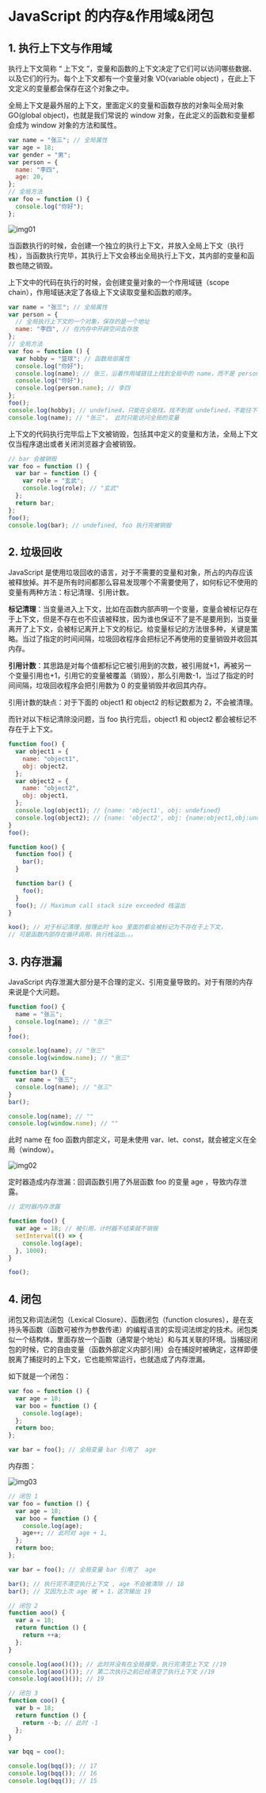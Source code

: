 # JavaScript 的内存&作用域&闭包

## 1. 执行上下文与作用域

执行上下文简称 “ 上下文 ”，变量和函数的上下文决定了它们可以访问哪些数据、以及它们的行为。每个上下文都有一个变量对象 VO(variable object) ，在此上下文定义的变量都会保存在这个对象之中。

全局上下文是最外层的上下文，里面定义的变量和函数存放的对象叫全局对象 GO(global object)，也就是我们常说的 window 对象，在此定义的函数和变量都会成为 window 对象的方法和属性。

```js
var name = "张三"; // 全局属性
var age = 18;
var gender = "男";
var person = {
  name: "李四",
  age: 20,
};
// 全局方法
var foo = function () {
  console.log("你好");
};
```

![img01](/images/JS/JS作用域闭包01.png)

当函数执行的时候，会创建一个独立的执行上下文，并放入全局上下文（执行栈），当函数执行完毕，其执行上下文会移出全局执行上下文，其内部的变量和函数也随之销毁。

上下文中的代码在执行的时候，会创建变量对象的一个作用域链（scope chain），作用域链决定了各级上下文读取变量和函数的顺序。

```js
var name = "张三"; // 全局属性
var person = {
  // 全局执行上下文的一个对象，保存的是一个地址
  name: "李四", // 在内存中开辟空间去存放
};
// 全局方法
var foo = function () {
  var hobby = "篮球"; // 函数局部属性
  console.log("你好");
  console.log(name); // 张三，沿着作用域链往上找到全局中的 name，而不是 person 对象中的
  console.log("你好");
  console.log(person.name); // 李四
};
foo();
console.log(hobby); // undefined，只能在全局找，找不到就 undefined，不能往下找
console.log(name); // "张三"， 此时只能访问全局的变量
```

上下文的代码执行完毕后上下文被销毁，包括其中定义的变量和方法，全局上下文仅当程序退出或者关闭浏览器才会被销毁。

```js
// bar 会被销毁
var foo = function () {
  var bar = function () {
    var role = "玄武";
    console.log(role); // "玄武"
  };
  return bar;
};
foo();
console.log(bar); // undefined, foo 执行完被销毁
```

## 2. 垃圾回收

JavaScript 是使用垃圾回收的语言，对于不需要的变量和对象，所占的内存应该被释放掉。并不是所有时间都那么容易发现哪个不需要使用了，如何标记不使用的变量有两种方法：标记清理、引用计数。

**标记清理**：当变量进入上下文，比如在函数内部声明一个变量，变量会被标记存在于上下文，但是不存在也不应该被释放，因为谁也保证不了是不是要用到，当变量离开了上下文，会被标记离开上下文的标记。给变量标记的方法很多种，关键是策略。当过了指定的时间间隔，垃圾回收程序会把标记不再使用的变量销毁并收回其内存。

**引用计数**：其思路是对每个值都标记它被引用到的次数，被引用就+1，再被另一个变量引用也+1，引用它的变量被覆盖（销毁），那么引用数-1，当过了指定的时间间隔，垃圾回收程序会把引用数为 0 的变量销毁并收回其内存。

引用计数的缺点：对于下面的 object1 和 object2 的标记数都为 2，不会被清理。

而针对以下标记清除没问题，当 foo 执行完后，object1 和 object2 都会被标记不存在于上下文。

```js
function foo() {
  var object1 = {
    name: "object1",
    obj: object2,
  };
  var object2 = {
    name: "object2",
    obj: object1,
  };
  console.log(object1); // {name: 'object1', obj: undefined}
  console.log(object2); // {name: 'object2', obj: {name:object1,obj:undefined}}
}
foo();
```

```js
function koo() {
  function foo() {
    bar();
  }

  function bar() {
    foo();
  }
  foo(); // Maximum call stack size exceeded 栈溢出
}

koo(); // 对于标记清理，按理此时 koo 里面的都会被标记为不存在于上下文，
// 可是函数内部存在循环调用，执行栈溢出。。。
```

## 3. 内存泄漏

JavaScript 内存泄漏大部分是不合理的定义、引用变量导致的。对于有限的内存来说是个大问题。

```js
function foo() {
  name = "张三";
  console.log(name); // "张三"
}
foo();

console.log(name); // "张三"
console.log(window.name); // "张三"
```

```js
function bar() {
  var name = "张三";
  console.log(name); // "张三"
}
bar();

console.log(name); // ""
console.log(window.name); // ""
```

此时 name 在 foo 函数内部定义，可是未使用 var、let、const，就会被定义在全局（window）。

![img02](/images/JS/JS作用域闭包02.png)

定时器造成内存泄漏：回调函数引用了外层函数 foo 的变量 age ，导致内存泄露。

```js
// 定时器内存泄露

function foo() {
  var age = 18; // 被引用，计时器不结束就不销毁
  setInterval(() => {
    console.log(age);
  }, 1000);
}

foo();
```

## 4. 闭包

闭包又称词法闭包（Lexical Closure）、函数闭包（function closures），是在支持头等函数（函数可被作为参数传递）的编程语言的实现词法绑定的技术。闭包类似一个结构体，里面存放一个函数（通常是个地址）和与其关联的环境。当捕捉闭包的时候，它的自由变量（函数外部定义内部引用）会在捕捉时被确定，这样即便脱离了捕捉时的上下文，它也能照常运行，也就造成了内存泄漏。

如下就是一个闭包：

```js
var foo = function () {
  var age = 18;
  var boo = function () {
    console.log(age);
  };
  return boo;
};

var bar = foo(); // 全局变量 bar 引用了  age
```

内存图：

![img03](/images/JS/JS作用域闭包03.png)

```js
// 闭包 1
var foo = function () {
  var age = 18;
  var boo = function () {
    console.log(age);
    age++; // 此时对 age + 1,
  };
  return boo;
};

var bar = foo(); // 全局变量 bar 引用了  age

bar(); // 执行完不清空执行上下文 , age 不会被清除 // 18
bar(); // 又因为上次 age 被 + 1，这次输出 19
```

```js
// 闭包 2
function aoo() {
  var a = 18;
  return function () {
    return ++a;
  };
}

console.log(aoo()()); // 此时并没有在全局接受，执行完清空上下文 //19
console.log(aoo()()); // 第二次执行之前已经清空了执行上下文 //19
console.log(aoo()()); // 19
```

```js
// 闭包 3
function coo() {
  var b = 18;
  return function () {
    return --b; // 此时 -1
  };
}

var bqq = coo();

console.log(bqq()); // 17
console.log(bqq()); // 16
console.log(bqq()); // 15
```

